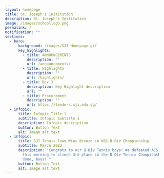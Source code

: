 ```yaml
---
layout: homepage
title: St. Joseph's Institution
description: St. Joseph's Institution
image: /images/schoollogo.png
permalink: /
notification: ""
sections:
  - hero:
      background: /images/SJI Homepage.gif
      key_highlights:
        - title: ANNOUNCEMENTS
          description: ""
          url: /announcements/
        - title: Highlights
          description: ""
          url: /highlights/
        - title: Box 3
          description: Key Highlight description
          url: ""
        - title: Procurement
          description: ""
          url: https://tenders.sji.edu.sg/
  - infopic:
      title: Infopic Title 1
      subtitle: Infopic Subtitle 1
      description: Infopic description
      button: Button Text
      alt: Image alt text
  - infopic:
      title: SJI Tennis Team Wins Bronze in NSG B-Div Championship
      subtitle: March 2023
      description: "Congrats to our B Div Tennis boys! We defeated ACS (Barker) 4-1
        this morning to clinch 3rd place in the B Div Tennis Championships! Well
        done, boys! "
      button: Button Text
      alt: Image alt text
---
```

